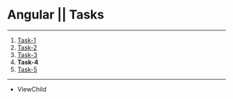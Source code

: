 # Angular || Tasks
------------
1. [Task-1](https://github.com/oleg9952/assignments/tree/task_1)
2. [Task-2](https://github.com/oleg9952/assignments/tree/task_2)
3. [Task-3](https://github.com/oleg9952/assignments/tree/task_3)
4. **Task-4**
5. [Task-5](https://github.com/oleg9952/assignments/tree/task_5)
------------
- ViewChild
